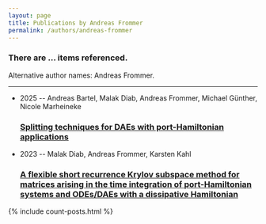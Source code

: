 ```yaml
---
layout: page
title: Publications by Andreas Frommer
permalink: /authors/andreas-frommer
---
```


<h3 id="number-posts">There are ... items referenced.</h3>
<p id='info-authors'>Alternative author names: Andreas Frommer.</p>
<hr />
<ul class="post-list">
<li><span class='post-meta'>2025 -- Andreas Bartel, Malak Diab, Andreas Frommer, Michael Günther, Nicole Marheineke</span><h3><a class='post-link' href="{{ site.baseurl }}/splitting-techniques-for-daes-with-port-hamiltonian-applications">Splitting techniques for DAEs with port-Hamiltonian applications</a></h3></li>
<li><span class='post-meta'>2023 -- Malak Diab, Andreas Frommer, Karsten Kahl</span><h3><a class='post-link' href="{{ site.baseurl }}/a-flexible-short-recurrence-krylov-subspace-method-for-matrices-arising-in-the-time-integration-of-port-hamiltonian-systems-and-odes-daes-with-a-dissipative-hamiltonian">A flexible short recurrence Krylov subspace method for matrices arising in the time integration of port-Hamiltonian systems and ODEs/DAEs with a dissipative Hamiltonian</a></h3></li>

</ul>
{% include count-posts.html %}
